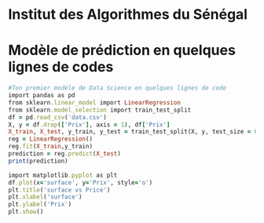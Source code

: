 
# Institut des Algorithmes du Sénégal

# Modèle de prédiction en quelques lignes de codes



```ruby
#Ton premier modèle de Data Science en quelques lignes de code
import pandas as pd
from sklearn.linear_model import LinearRegression
from sklearn.model_selection import train_test_split
df = pd.read_csv('data.csv')
X, y = df.drop(['Prix'], axis = 1), df['Prix']
X_train, X_test, y_train, y_test = train_test_split(X, y, test_size = 0.2)
reg = LinearRegression()
reg.fit(X_train,y_train)
prediction = reg.predict(X_test)
print(prediction)
```

```ruby
import matplotlib.pyplot as plt
df.plot(x='surface', y='Prix', style='o')
plt.title('surface vs Price')
plt.xlabel('surface')
plt.ylabel('Prix')
plt.show()
```

